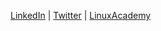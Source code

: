 [LinkedIn](https://www.linkedin.com/in/wayne-lloyd-89230515) | [Twitter](https://twitter.com/WayneLl0yd) | [LinuxAcademy](https://linuxacademy.com/profile/show/user/name/waynelloyd)